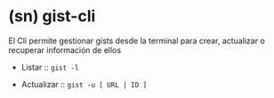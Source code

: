 # (sn) gist-cli
El Cli permite gestionar gists desde la terminal para crear, actualizar o recuperar información de ellos

- Listar :: `gist -l`
<!--SR:!2024-03-29,4,270-->
- Actualizar :: `gist -u [ URL | ID ]`
<!--SR:!2024-03-26,1,230-->
